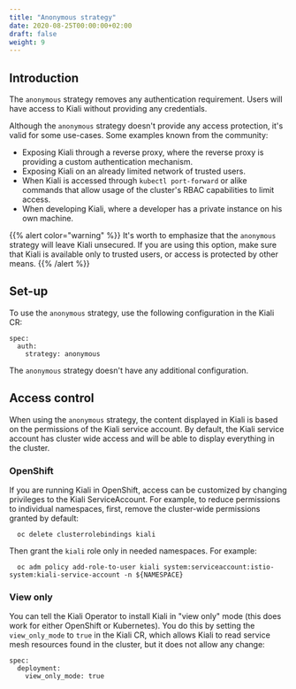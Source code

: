 ```yaml
---
title: "Anonymous strategy"
date: 2020-08-25T00:00:00+02:00
draft: false
weight: 9
---
```


## Introduction

The `anonymous` strategy removes any authentication requirement. Users will
have access to Kiali without providing any credentials.

Although the `anonymous` strategy doesn't provide any access protection, it's
valid for some use-cases. Some examples known from the community:

* Exposing Kiali through a reverse proxy, where the reverse proxy is providing a custom authentication mechanism.
* Exposing Kiali on an already limited network of trusted users.
* When Kiali is accessed through `kubectl port-forward` or alike commands that allow usage of the cluster's RBAC capabilities to limit access.
* When developing Kiali, where a developer has a private instance on his own machine.


{{% alert color="warning" %}}
It's worth to emphasize that the `anonymous`
strategy will leave Kiali unsecured. If you are using this option, make sure
that Kiali is available only to trusted users, or access is protected by other
means.
{{% /alert %}}

## Set-up

To use the `anonymous` strategy, use the following configuration in the Kiali CR:

```
spec:
  auth:
    strategy: anonymous
```

The `anonymous` strategy doesn't have any additional configuration.

## Access control

When using the `anonymous` strategy, the content displayed in Kiali is based on
the permissions of the Kiali service account. By default, the Kiali service
account has cluster wide access and will be able to display everything in the
cluster.

### OpenShift

If you are running Kiali in OpenShift, access can be customized by changing
privileges to the Kiali ServiceAccount. For example, to reduce permissions to
individual namespaces, first, remove the cluster-wide permissions granted by
default:

```
  oc delete clusterrolebindings kiali
```

Then grant the `kiali` role only in needed namespaces. For example:

```
  oc adm policy add-role-to-user kiali system:serviceaccount:istio-system:kiali-service-account -n ${NAMESPACE}
```

### View only

You can tell the Kiali Operator to install Kiali in "view only"
mode (this does work for either OpenShift or Kubernetes). You do this by
setting the `view_only_mode` to `true` in the Kiali CR, which
allows Kiali to read service mesh resources found in the cluster, but it does
not allow any change:

```
spec:
  deployment:
    view_only_mode: true
```
